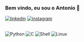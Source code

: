 ### Bem vindo, eu sou o Antonio 👾
[![linkedin](https://img.shields.io/badge/LinkedIn-0077B5?style=for-the-badge&logo=linkedin&logoColor=white)](https://www.linkedin.com/in/antonio03valente)
[![instagram](https://img.shields.io/badge/Instagram-E4405F?style=for-the-badge&logo=instagram&logoColor=white)](https://instagram.com/antoniolvl_?igshid=MzNlNGNkZWQ4Mg==)

<div stile="display: inline_block"><br/>
<img align="center" alt="Python" src="https://img.shields.io/badge/Python-14354C?style=for-the-badge&logo=python&logoColor=white" />
<img align="center" alt="C" src="https://img.shields.io/badge/C-00599C?style=for-the-badge&logo=c&logoColor=white" />
<img align="center" alt="Shell" src="https://img.shields.io/badge/Shell_Script-121011?style=for-the-badge&logo=gnu-bash&logoColor=white" />
<img align="center" alt="Linux" src="https://img.shields.io/badge/Linux-FCC624?style=for-the-badge&logo=linux&logoColor=black" />

